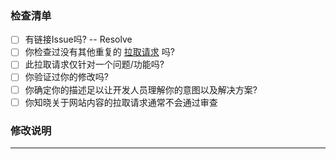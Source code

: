 ### 检查清单
- [ ] 有链接Issue吗? -- Resolve  <!--←如有请在这里填写具体链接的议题，例如 #1314-->
- [ ] 你检查过没有其他重复的 [拉取请求](https://github.com/fjwxzde/fjwxzde.github.io/pulls) 吗?
- [ ] 此拉取请求仅针对一个问题/功能吗?
- [ ] 你验证过你的修改吗?
- [ ] 你确定你的描述足以让开发人员理解你的意图以及解决方案?
- [ ] 你知晓关于网站内容的拉取请求通常不会通过审查

### 修改说明

<!--在这里尽可能详细的描述你做的修改，以便开发人员审查你的修改。-->

---

